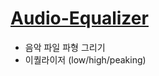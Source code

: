 # [Audio-Equalizer](https://luprwest.github.io/Audio-Equalizer/)

* 음악 파일 파형 그리기
* 이퀄라이저 (low/high/peaking)

